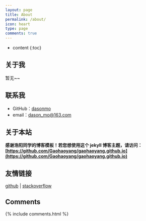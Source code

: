 ```yaml
---
layout: page
title: About
permalink: /about/
icon: heart
type: page
comments: true
---
```


* content
{:toc}

## 关于我

暂无~~

## 联系我

* GitHub：[dasonmo](https://github.com/dasonmo)
* email：dason_mo@163.com

## 关于本站

**感谢浩阳同学的博客模板！若您想使用这个 jekyll 博客主题，请访问：[https://github.com/Gaohaoyang/gaohaoyang.github.io](https://github.com/Gaohaoyang/gaohaoyang.github.io)**

## 友情链接

[github](http://github.com) \| [stackoverflow](http://stackoverflow.com/)

## Comments

{% include comments.html %}
